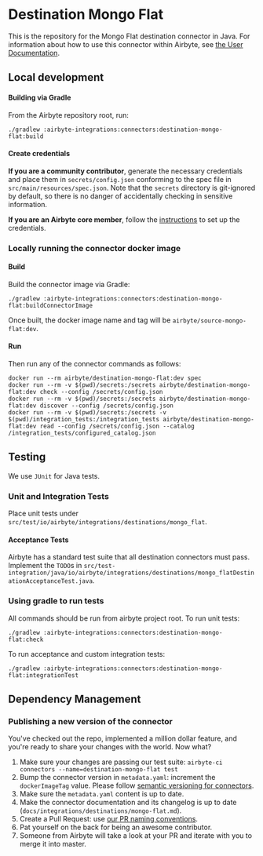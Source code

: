 # Destination Mongo Flat

This is the repository for the Mongo Flat destination connector in Java.
For information about how to use this connector within Airbyte, see [the User Documentation](https://docs.airbyte.com/integrations/destinations/mongo-flat).

## Local development

#### Building via Gradle
From the Airbyte repository root, run:
```
./gradlew :airbyte-integrations:connectors:destination-mongo-flat:build
```

#### Create credentials
**If you are a community contributor**, generate the necessary credentials and place them in `secrets/config.json` conforming to the spec file in `src/main/resources/spec.json`.
Note that the `secrets` directory is git-ignored by default, so there is no danger of accidentally checking in sensitive information.

**If you are an Airbyte core member**, follow the [instructions](https://docs.airbyte.com/connector-development#using-credentials-in-ci) to set up the credentials.

### Locally running the connector docker image

#### Build
Build the connector image via Gradle:
```
./gradlew :airbyte-integrations:connectors:destination-mongo-flat:buildConnectorImage
```
Once built, the docker image name and tag will be `airbyte/source-mongo-flat:dev`.


#### Run
Then run any of the connector commands as follows:
```
docker run --rm airbyte/destination-mongo-flat:dev spec
docker run --rm -v $(pwd)/secrets:/secrets airbyte/destination-mongo-flat:dev check --config /secrets/config.json
docker run --rm -v $(pwd)/secrets:/secrets airbyte/destination-mongo-flat:dev discover --config /secrets/config.json
docker run --rm -v $(pwd)/secrets:/secrets -v $(pwd)/integration_tests:/integration_tests airbyte/destination-mongo-flat:dev read --config /secrets/config.json --catalog /integration_tests/configured_catalog.json
```

## Testing
We use `JUnit` for Java tests.

### Unit and Integration Tests
Place unit tests under `src/test/io/airbyte/integrations/destinations/mongo_flat`.

#### Acceptance Tests
Airbyte has a standard test suite that all destination connectors must pass. Implement the `TODO`s in
`src/test-integration/java/io/airbyte/integrations/destinations/mongo_flatDestinationAcceptanceTest.java`.

### Using gradle to run tests
All commands should be run from airbyte project root.
To run unit tests:
```
./gradlew :airbyte-integrations:connectors:destination-mongo-flat:check
```
To run acceptance and custom integration tests:
```
./gradlew :airbyte-integrations:connectors:destination-mongo-flat:integrationTest
```

## Dependency Management

### Publishing a new version of the connector
You've checked out the repo, implemented a million dollar feature, and you're ready to share your changes with the world. Now what?
1. Make sure your changes are passing our test suite: `airbyte-ci connectors --name=destination-mongo-flat test`
2. Bump the connector version in `metadata.yaml`: increment the `dockerImageTag` value. Please follow [semantic versioning for connectors](https://docs.airbyte.com/contributing-to-airbyte/resources/pull-requests-handbook/#semantic-versioning-for-connectors).
3. Make sure the `metadata.yaml` content is up to date.
4. Make the connector documentation and its changelog is up to date (`docs/integrations/destinations/mongo-flat.md`).
5. Create a Pull Request: use [our PR naming conventions](https://docs.airbyte.com/contributing-to-airbyte/resources/pull-requests-handbook/#pull-request-title-convention).
6. Pat yourself on the back for being an awesome contributor.
7. Someone from Airbyte will take a look at your PR and iterate with you to merge it into master.


